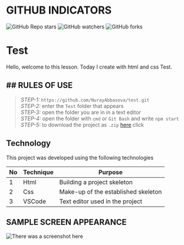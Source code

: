 # GITHUB INDICATORS

![GitHub Repo stars](https://img.shields.io/github/stars/cavidsuleyman/SADE-HOM-PAGE?style=for-the-badge)
![GitHub watchers](https://img.shields.io/github/watchers/cavidsuleyman/SADE-HOM-PAGE?style=for-the-badge)
![GitHub forks](https://img.shields.io/github/forks/cavidsuleyman/SADE-HOM-PAGE?style=for-the-badge)

  # Test

Hello, welcome to this lesson. Today I create with html and css Test.
## ## RULES OF USE

> *STEP-1:* `https://github.com/NurayAbbasova/test.git` <br/>
> *STEP-2:*  enter the `Test` folder that appears <br/>
> *STEP-3:*  open the folder you are in in a text editor <br/>
> *STEP-4:*  open the folder with `cmd` or `Git Bash` and write `npm start` <br/>
> *STEP-5:*  to download the project as `.zip`  [here](https://github.com/NurayAbbasova/test/archive/refs/heads/master.zip) click <br/>


## Technology

This project was developed using the following technologies

| No | Technique | Purpose |
| - | ---------- | --------------------- |
| 1 | Html | Building a project skeleton |
| 2 | Css | Make-up of the established skeleton |
| 3 | VSCode | Text editor used in the project |


## SAMPLE SCREEN APPEARANCE

![There was a screenshot here](./screen-1.PNG)
